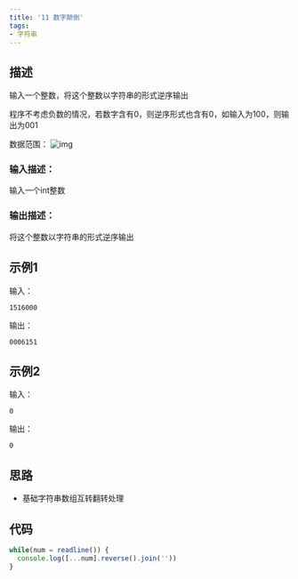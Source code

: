 ```yaml
---
title: '11 数字颠倒'
tags:
- 字符串
---
```


## 描述

输入一个整数，将这个整数以字符串的形式逆序输出

程序不考虑负数的情况，若数字含有0，则逆序形式也含有0，如输入为100，则输出为001

数据范围： ![img](https://www.nowcoder.com/equation?tex=0%20%5Cle%20n%20%5Cle%20%202%5E%7B30%7D-1%20%5C)

### 输入描述：

输入一个int整数

### 输出描述：

将这个整数以字符串的形式逆序输出

## 示例1

输入：

```
1516000
```



输出：

```
0006151
```



## 示例2

输入：

```
0
```



输出：

```
0
```

## 思路

- 基础字符串数组互转翻转处理


## 代码

```js
while(num = readline()) {
  console.log([...num].reverse().join(''))
}
```

